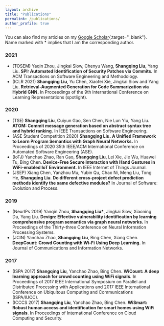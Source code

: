 ```yaml
---
layout: archive
title: "Publications"
permalink: /publications/
author_profile: true
---
```


You can also find my articles on my [Google Scholar](https://scholar.google.com/citations?hl=en&user=Rl0-phkAAAAJ&view_op=list_works&sortby=pubdate){:target="_blank"}. Name marked with \* implies that I am the corresponding author.


### 2021
  * (TOSEM) Yaqin Zhou, Jingkai Siow, Chenyu Wang, **Shangqing Liu**, Yang Liu. **SPI: Automated Identification of Security Patches via Commits.** In ACM Transactions on Software Engineering and Methodology.
  * (ICLR 2021) **Shangqing Liu**, Yu Chen, Xiaofei Xie, Jingkai Siow and Yang Liu. **Retrieval-Augmented Generation for Code Summarization via Hybrid GNN.** In Proceedings of the 9th International Conference on Learning Representations (spotlight).


### 2020
  * (TSE) **Shangqing Liu**, Cuiyun Gao, Sen Chen, Nie Lun Yiu, Yang Liu. **ATOM: Commit message generation based on abstract syntax tree and hybrid ranking.** In IEEE Transactions on Software Engineering.
  * (ASE Student Competition 2020) **Shangqing Liu.** **A Unified Framework to Learn Program Semantics with Graph Neural Networks.**  In Proceedings of 2020 35th IEEE/ACM International Conference on Automated Software Engineering (ASE).
  * (IoTJ) Yanchao Zhao, Ran Gao, **Shangqing Liu**, Lei Xie, Jie Wu, Huawei Tu, Bing Chen. **Device-Free Secure Interaction with Hand Gestures in WiFi-enabled IoT Environment.** In IEEE Internet of Things Journal.
  * (JSEP) Xiang Chen, Yanzhou Mu, Yubin Qu, Chao Ni, Meng Liu, Tong He, **Shangqing Liu**. **Do different cross‐project defect prediction methods identify the same defective modules?** In Journal of Software: Evolution and Process.

### 2019
  * (NeurIPs 2019) Yanqin Zhou, **Shangqing Liu\***, Jingkai Siow, Xiaoning Du, Yang Liu. **Devign: Effective vulnerability identification by learning comprehensive program semantics via graph neural networks.** In Proceedings of the Thirty-three Conference on Neural Information Processing Systems.
  * (JCIN) Yanchao Zhao, **Shangqing Liu**, Bing Chen, Xiang Chen. **DeepCount: Crowd Counting with Wi-Fi Using Deep Learning.** In Journal of Communications and Information Networks.

### 2017
  * (ISPA 2017) **Shangqing Liu**, Yanchao Zhao, Bing Chen. **WiCount: A deep learning approach for crowd counting using WiFi signals.** In Proceedings of 2017 IEEE International Symposium on Parallel and Distributed Processing with Applications and 2017 IEEE International Conference on Ubiquitous Computing and Communications (ISPA/IUCC).
  * (ICCCS 2017) **Shangqing Liu**, Yanchao Zhao, Bing Chen. **WiSmart: Robust human access and identification for smart homes using WiFi signals.** In Proceedings of International Conference on Cloud Computing and Security.
